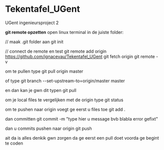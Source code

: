 # Tekentafel_UGent
UGent ingenieursproject 2

<b>git remote opzetten</b>
open linux terminal in de juiste folder:

// maak .git folder aan
git init

// connect de remote en test
git remote add origin https://github.com/ignacevau/Tekentafel_UGent
git fetch origin
git remote -v

om te pullen type
git pull origin master

of type
git branch --set-upstream-to=origin/master master

en dan kan je gwn dit typen
git pull

om je local files te vergelijken met de origin type
git status

om te pushen naar origin voegt ge eerst u files toe
git add .

dan committen
git commit -m "type hier u message bvb blabla error gefixt"

dan u commits pushen naar origin
git push

ait da is alles denkik gwn zorgen da ge eerst een pull doet voorda ge begint te coden